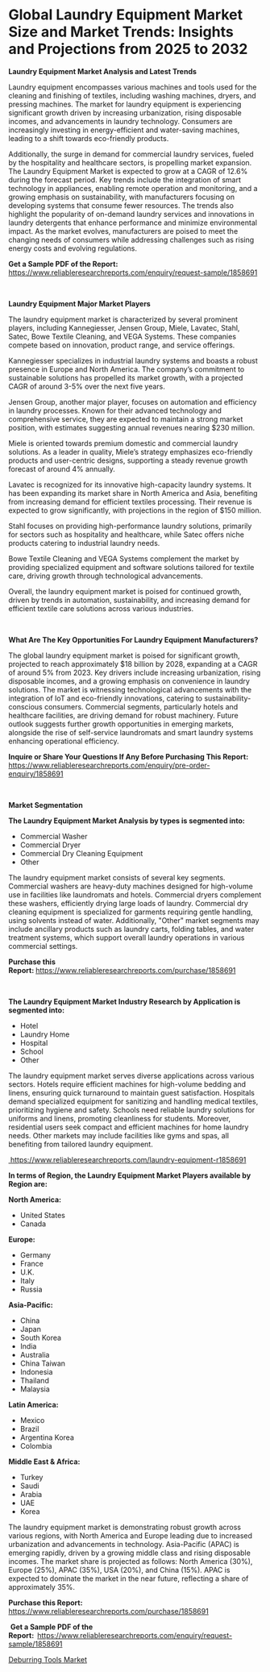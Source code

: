 <p><h1>Global Laundry Equipment Market Size and Market Trends: Insights and Projections from 2025 to 2032</h1></p><p><strong>Laundry Equipment Market Analysis and Latest Trends</strong></p>
<p><p>Laundry equipment encompasses various machines and tools used for the cleaning and finishing of textiles, including washing machines, dryers, and pressing machines. The market for laundry equipment is experiencing significant growth driven by increasing urbanization, rising disposable incomes, and advancements in laundry technology. Consumers are increasingly investing in energy-efficient and water-saving machines, leading to a shift towards eco-friendly products. </p><p>Additionally, the surge in demand for commercial laundry services, fueled by the hospitality and healthcare sectors, is propelling market expansion. The Laundry Equipment Market is expected to grow at a CAGR of 12.6% during the forecast period. Key trends include the integration of smart technology in appliances, enabling remote operation and monitoring, and a growing emphasis on sustainability, with manufacturers focusing on developing systems that consume fewer resources. The trends also highlight the popularity of on-demand laundry services and innovations in laundry detergents that enhance performance and minimize environmental impact. As the market evolves, manufacturers are poised to meet the changing needs of consumers while addressing challenges such as rising energy costs and evolving regulations.</p></p>
<p><strong>Get a Sample PDF of the Report:&nbsp;</strong> <a href="https://www.reliableresearchreports.com/enquiry/request-sample/1858691?utm_campaign=2295&utm_medium=2&utm_source=Github&utm_content=ia&utm_term=10042025&utm_id=laundry-equipment">https://www.reliableresearchreports.com/enquiry/request-sample/1858691</a></p>
<p>&nbsp;</p>
<p><strong>Laundry Equipment Major Market Players</strong></p>
<p><p>The laundry equipment market is characterized by several prominent players, including Kannegiesser, Jensen Group, Miele, Lavatec, Stahl, Satec, Bowe Textile Cleaning, and VEGA Systems. These companies compete based on innovation, product range, and service offerings.</p><p>Kannegiesser specializes in industrial laundry systems and boasts a robust presence in Europe and North America. The company’s commitment to sustainable solutions has propelled its market growth, with a projected CAGR of around 3-5% over the next five years.</p><p>Jensen Group, another major player, focuses on automation and efficiency in laundry processes. Known for their advanced technology and comprehensive service, they are expected to maintain a strong market position, with estimates suggesting annual revenues nearing $230 million.</p><p>Miele is oriented towards premium domestic and commercial laundry solutions. As a leader in quality, Miele’s strategy emphasizes eco-friendly products and user-centric designs, supporting a steady revenue growth forecast of around 4% annually.</p><p>Lavatec is recognized for its innovative high-capacity laundry systems. It has been expanding its market share in North America and Asia, benefiting from increasing demand for efficient textiles processing. Their revenue is expected to grow significantly, with projections in the region of $150 million.</p><p>Stahl focuses on providing high-performance laundry solutions, primarily for sectors such as hospitality and healthcare, while Satec offers niche products catering to industrial laundry needs.</p><p>Bowe Textile Cleaning and VEGA Systems complement the market by providing specialized equipment and software solutions tailored for textile care, driving growth through technological advancements.</p><p>Overall, the laundry equipment market is poised for continued growth, driven by trends in automation, sustainability, and increasing demand for efficient textile care solutions across various industries.</p></p>
<p>&nbsp;</p>
<p><strong>What Are The Key Opportunities For Laundry Equipment Manufacturers?</strong></p>
<p><p>The global laundry equipment market is poised for significant growth, projected to reach approximately $18 billion by 2028, expanding at a CAGR of around 5% from 2023. Key drivers include increasing urbanization, rising disposable incomes, and a growing emphasis on convenience in laundry solutions. The market is witnessing technological advancements with the integration of IoT and eco-friendly innovations, catering to sustainability-conscious consumers. Commercial segments, particularly hotels and healthcare facilities, are driving demand for robust machinery. Future outlook suggests further growth opportunities in emerging markets, alongside the rise of self-service laundromats and smart laundry systems enhancing operational efficiency.</p></p>
<p><strong>Inquire or Share Your Questions If Any Before Purchasing This Report:</strong> <a href="https://www.reliableresearchreports.com/enquiry/pre-order-enquiry/1858691?utm_campaign=2295&utm_medium=2&utm_source=Github&utm_content=ia&utm_term=10042025&utm_id=laundry-equipment">https://www.reliableresearchreports.com/enquiry/pre-order-enquiry/1858691</a></p>
<p>&nbsp;</p>
<p><strong>Market Segmentation</strong></p>
<p><strong>The Laundry Equipment Market Analysis by types is segmented into:</strong></p>
<p><ul><li>Commercial Washer</li><li>Commercial Dryer</li><li>Commercial Dry Cleaning Equipment</li><li>Other</li></ul></p>
<p><p>The laundry equipment market consists of several key segments. Commercial washers are heavy-duty machines designed for high-volume use in facilities like laundromats and hotels. Commercial dryers complement these washers, efficiently drying large loads of laundry. Commercial dry cleaning equipment is specialized for garments requiring gentle handling, using solvents instead of water. Additionally, "Other" market segments may include ancillary products such as laundry carts, folding tables, and water treatment systems, which support overall laundry operations in various commercial settings.</p></p>
<p><strong>Purchase this Report:&nbsp;</strong><a href="https://www.reliableresearchreports.com/purchase/1858691?utm_campaign=2295&utm_medium=2&utm_source=Github&utm_content=ia&utm_term=10042025&utm_id=laundry-equipment">https://www.reliableresearchreports.com/purchase/1858691</a></p>
<p>&nbsp;</p>
<p><strong>The Laundry Equipment Market Industry Research by Application is segmented into:</strong></p>
<p><ul><li>Hotel</li><li>Laundry Home</li><li>Hospital</li><li>School</li><li>Other</li></ul></p>
<p><p>The laundry equipment market serves diverse applications across various sectors. Hotels require efficient machines for high-volume bedding and linens, ensuring quick turnaround to maintain guest satisfaction. Hospitals demand specialized equipment for sanitizing and handling medical textiles, prioritizing hygiene and safety. Schools need reliable laundry solutions for uniforms and linens, promoting cleanliness for students. Moreover, residential users seek compact and efficient machines for home laundry needs. Other markets may include facilities like gyms and spas, all benefiting from tailored laundry equipment.</p></p>
<p><a href="https://www.reliableresearchreports.com/laundry-equipment-r1858691?utm_campaign=2295&utm_medium=2&utm_source=Github&utm_content=ia&utm_term=10042025&utm_id=laundry-equipment">&nbsp;https://www.reliableresearchreports.com/laundry-equipment-r1858691</a></p>
<p><strong>In terms of Region, the Laundry Equipment Market Players available by Region are:</strong></p>
<p>
    <p> <strong> North America: </strong>
        <ul>
            <li>United States</li>
            <li>Canada</li>
        </ul>
        </p> 
    <p> <strong> Europe: </strong>
        <ul>
            <li>Germany</li>
            <li>France</li>
            <li>U.K.</li>
            <li>Italy</li>
            <li>Russia</li>
        </ul>
        </p> 
    <p> <strong> Asia-Pacific: </strong>
        <ul>
            <li>China</li>
            <li>Japan</li>
            <li>South Korea</li>
            <li>India</li>
            <li>Australia</li>
            <li>China Taiwan</li>
            <li>Indonesia</li>
            <li>Thailand</li>
            <li>Malaysia</li>
        </ul>
        </p> 
    <p> <strong> Latin America: </strong>
        <ul>
            <li>Mexico</li>
            <li>Brazil</li>
            <li>Argentina Korea</li>
            <li>Colombia</li>
        </ul>
        </p> 
    <p> <strong> Middle East & Africa: </strong>
        <ul>
            <li>Turkey</li>
            <li>Saudi</li>
            <li>Arabia</li>
            <li>UAE</li>
            <li>Korea</li>
        </ul>
    </p>
    </p>
<p><p>The laundry equipment market is demonstrating robust growth across various regions, with North America and Europe leading due to increased urbanization and advancements in technology. Asia-Pacific (APAC) is emerging rapidly, driven by a growing middle class and rising disposable incomes. The market share is projected as follows: North America (30%), Europe (25%), APAC (35%), USA (20%), and China (15%). APAC is expected to dominate the market in the near future, reflecting a share of approximately 35%.</p></p>
<p><strong>Purchase this Report: </strong><a href="https://www.reliableresearchreports.com/purchase/1858691?utm_campaign=2295&utm_medium=2&utm_source=Github&utm_content=ia&utm_term=10042025&utm_id=laundry-equipment">https://www.reliableresearchreports.com/purchase/1858691</a></p>
<p>&nbsp;<strong>Get a Sample PDF of the Report:&nbsp;&nbsp;</strong><a href="https://www.reliableresearchreports.com/enquiry/request-sample/1858691?utm_campaign=2295&utm_medium=2&utm_source=Github&utm_content=ia&utm_term=10042025&utm_id=laundry-equipment">https://www.reliableresearchreports.com/enquiry/request-sample/1858691</a></p>
<p><strong></strong></p>
<p><p><a href="https://github.com/JubayerMia832/Market-Research-Report-List-2/blob/main/deburring-tools-market.md?utm_campaign=2295&utm_medium=2&utm_source=Github&utm_content=ia&utm_term=10042025&utm_id=laundry-equipment">Deburring Tools Market</a></p></p>